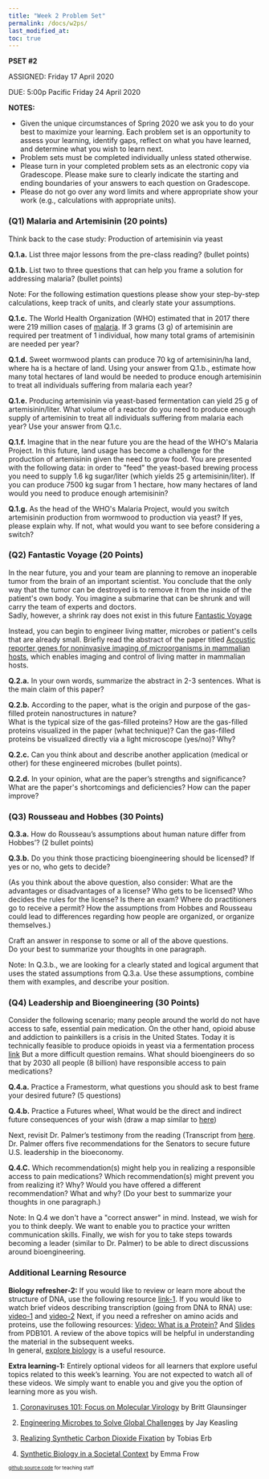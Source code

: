 ```yaml
---
title: "Week 2 Problem Set"
permalink: /docs/w2ps/
last_modified_at: 
toc: true
---
```


**PSET #2**

ASSIGNED: Friday 17 April 2020

DUE: 5:00p Pacific Friday 24 April 2020


**NOTES:**

- Given the unique circumstances of Spring 2020 we ask you to do your best to maximize your learning. Each problem set is an opportunity to assess your learning, identify gaps, reflect on what you have learned, and determine what you wish to learn next.
- Problem sets must be completed individually unless stated otherwise.
- Please turn in your completed problem sets as an electronic copy via Gradescope. Please make sure to clearly indicate the starting and ending boundaries of your answers to each question on Gradescope.
- Please do not go over any word limits and where appropriate show your work (e.g., calculations with appropriate units).


### (Q1) Malaria and Artemisinin (20 points)

Think back to the case study: Production of artemisinin via yeast

**Q.1.a.** List three major lessons from the pre-class reading? (bullet points)

**Q.1.b.** List two to three questions that can help you frame a solution for addressing malaria? (bullet points)

Note:  For the following estimation questions please show your step-by-step calculations, keep track of units, and clearly state your assumptions. 

**Q.1.c.** The World Health Organization (WHO) estimated that in 2017 there were 219 million cases of [malaria](https://www.who.int/en/news-room/fact-sheets/detail/malaria). If 3 grams (3 g) of artemisinin are required per treatment of 1 individual, how many total grams of artemisinin are needed per year?

**Q.1.d.**  Sweet wormwood plants can produce 70 kg of artemisinin/ha land, where ha is a hectare of land.  Using your answer from Q.1.b., estimate how many total hectares of land would be needed to produce enough artemisinin to treat all individuals suffering from malaria each year? 

**Q.1.e.**  Producing artemisinin via yeast-based fermentation can yield 25 g of artemisinin/liter. What volume of a reactor do you need to produce enough supply of artemisinin to treat all individuals suffering from malaria each year? Use your answer from Q.1.c.

**Q.1.f.**  Imagine that in the near future you are the head of the WHO's Malaria Project.  In this future, land usage has become a challenge for the production of artemisinin given the need to grow food. You are presented with the following data: in order to "feed" the yeast-based brewing process you need to supply 1.6 kg sugar/liter (which yields 25 g artemisinin/liter). If you can produce 7500 kg sugar from 1 hectare, how many hectares of land would you need to produce enough artemisinin?

**Q.1.g.**  As the head of the WHO's Malaria Project, would you switch artemisinin production from wormwood to production via yeast?  If yes, please explain why. If not, what would you want to see before considering a switch?  

### (Q2) Fantastic Voyage (20 Points)

In the near future, you and your team are planning to remove an inoperable tumor from the brain of an important scientist. You conclude that the only way that the tumor can be destroyed is to remove it from the inside of the patient's own body. You imagine a submarine that can be shrunk and will carry the team of experts and doctors.            
Sadly, however, a shrink ray does not exist in this future [Fantastic Voyage](https://www.imdb.com/title/tt0060397/)

Instead, you can begin to engineer living matter, microbes or patient's cells that are already small.
Briefly read the abstract of the paper titled [Acoustic reporter genes for noninvasive imaging of microorganisms in mammalian hosts](https://www.nature.com/articles/nature25021), which enables imaging and control of living matter in mammalian hosts.

**Q.2.a.** In your own words, summarize the abstract in 2-3 sentences. What is the main claim of this paper?

**Q.2.b.** According to the paper, what is the origin and purpose of the gas-filled protein nanostructures in nature?  
What is the typical size of the gas-filled proteins?  How are the gas-filled proteins visualized in the paper (what technique)?  Can the gas-filled proteins be visualized directly via a light microscope (yes/no)? Why? 

**Q.2.c.** Can you think about and describe another application (medical or other) for these engineered microbes (bullet points). 

**Q.2.d.** In your opinion, what are the paper’s strengths and significance?  What are the paper's shortcomings and deficiencies? How can the paper improve? 

### (Q3) Rousseau and Hobbes (30 Points)

**Q.3.a.** How do Rousseau’s assumptions about human nature differ from Hobbes’? (2 bullet points)

**Q.3.b.** Do you think those practicing bioengineering should be licensed? If yes or no, who gets to decide? 

(As you think about the above question, also consider:  What are the advantages or disadvantages of a license?  Who gets to be licensed? Who decides the rules for the license?  Is there an exam? Where do practitioners go to receive a permit? How the assumptions from Hobbes and Rousseau could lead to differences regarding how people are organized, or organize themselves.)

Craft an answer in response to some or all of the above questions.  
Do your best to summarize your thoughts in one paragraph.

Note: In Q.3.b., we are looking for a clearly stated and logical argument that uses the stated assumptions from Q.3.a. Use these assumptions, combine them with examples, and describe your position. 

### (Q4) Leadership and Bioengineering (30 Points)

Consider the following scenario; many people around the world do not have access to safe, essential pain medication.  On the other hand, opioid abuse and addiction to painkillers is a crisis in the United States.  Today it is technically feasible to produce opioids in yeast via a fermentation process [link](https://science.sciencemag.org/content/349/6252/1095)
But a more difficult question remains.  What should bioengineers do so that by 2030 all people (8 billion) have responsible access to pain medications?  

**Q.4.a.** Practice a Framestorm, what questions you should ask to best frame your desired future? (5 questions)

**Q.4.b.** Practice a Futures wheel, What would be the direct and indirect future consequences of your wish (draw a map similar to [here](https://en.wikipedia.org/wiki/Futures_wheel))

Next, revisit Dr. Palmer’s testimony from the reading (Transcript from [here](https://www.commerce.senate.gov/services/files/C8F37274-730B-412E-9C9D-9A63839B37C7).  Dr. Palmer offers five recommendations for the Senators to secure future U.S. leadership in the bioeconomy. 

**Q.4.C.** Which recommendation(s) might help you in realizing a responsible access to pain medications? Which recommendation(s) might prevent you from realizing it? Why? Would you have offered a different recommendation? What and why? (Do your best to summarize your thoughts in one paragraph.)

Note: In Q.4 we don't have a "correct answer" in mind.  Instead, we wish for you to think deeply.  We want to enable you to practice your written communication skills.  Finally, we wish for you to take steps towards becoming a leader (similar to Dr. Palmer) to be able to direct discussions around bioengineering. 


### Additional Learning Resource

**Biology refresher-2:** If you would like to review or learn more about the structure of  DNA, use the following resource [link-1](https://explorebiology.org/summary/genetics/the-structure-of-dna).  If you would like to watch brief videos describing transcription (going from DNA to RNA) use:  [video-1](https://explorebiology.org/videos/dna-transcription) and [video-2](https://explorebiology.org/videos/rna-polymerase-transcription) Next, if you need a refresher on amino acids and proteins, use the following resources: [Video: What is a Protein?](http://pdb101.rcsb.org/learn/videos/what-is-a-protein-video) And [Slides](https://cdn.rcsb.org/pdb101/learn/resources/what-is-a-protein/what-is-a-protein-pres.pdf) from PDB101. A review of the above topics will be helpful in understanding the material in the subsequent weeks.  
In general, [explore biology](https://explorebiology.org/) is a useful resource.

**Extra learning-1:** Entirely optional videos for all learners that explore useful topics related to this week’s learning.  You are not expected to watch all of these videos.  We simply want to enable you and give you the option of learning more as you wish. 

1.  [Coronaviruses 101: Focus on Molecular Virology](https://www.youtube.com/watch?v=8_bOhZd6ieM&t=) by Britt Glaunsinger

2. [Engineering Microbes to Solve Global Challenges](https://www.ibiology.org/bioengineering/engineering-microbes/) by Jay Keasling

3. [Realizing Synthetic Carbon Dioxide Fixation](https://www.ibiology.org/bioengineering/synthetic-carbon-dioxide-fixation/) by Tobias Erb

4. [Synthetic Biology in a Societal Context](https://www.ibiology.org/bioengineering/scientists-society-synthetic-biology-societal-context/) by Emma Frow 

<sub><sup> [github source code](https://github.com/Stanford-BioE80/Stanford-BioE80.github.io/edit/master/_docs/w2ps.md) for teaching staff <sub><sup>

